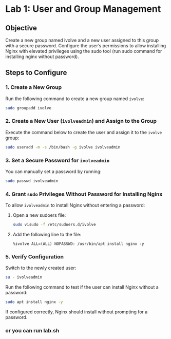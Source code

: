 # Lab 1: User and Group Management

## Objective
Create a new group named ivolve and a new user assigned to this group with a secure password. Configure the user’s permissions to allow installing Nginx with elevated privileges using the sudo tool (run sudo command for installing nginx without password).

## Steps to Configure

### 1. Create a New Group
Run the following command to create a new group named `ivolve`:
```bash
sudo groupadd ivolve
```

### 2. Create a New User (`ivolveadmin`) and Assign to the Group
Execute the command below to create the user and assign it to the `ivolve` group:
```bash
sudo useradd -m -s /bin/bash -g ivolve ivolveadmin
```

### 3. Set a Secure Password for `ivolveadmin`
You can manually set a password by running:
```bash
sudo passwd ivolveadmin
```

### 4. Grant `sudo` Privileges Without Password for Installing Nginx
To allow `ivolveadmin` to install Nginx without entering a password:

1. Open a new sudoers file:
   ```bash
   sudo visudo -f /etc/sudoers.d/ivolve
   ```
2. Add the following line to the file:
   ```
   %ivolve ALL=(ALL) NOPASSWD: /usr/bin/apt install nginx -y
   ```

### 5. Verify Configuration
Switch to the newly created user:
```bash
su - ivolveadmin
```

Run the following command to test if the user can install Nginx without a password:
```bash
sudo apt install nginx -y
```
If configured correctly, Nginx should install without prompting for a password.


### or you can run lab.sh